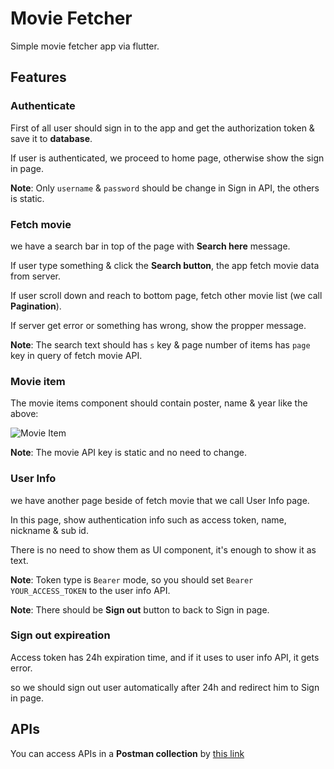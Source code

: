 # Movie Fetcher
Simple movie fetcher app via flutter.

## Features

### Authenticate
First of all user should sign in to the app and get the authorization token & save it to **database**.

If user is authenticated, we proceed to home page, otherwise show the sign in page.

**Note**: Only `username` & `password` should be change in Sign in API, the others is static.

### Fetch movie
we have a search bar in top of the page with **Search here** message. 

If user type something & click the **Search button**, the app fetch movie data from server.

If user scroll down and reach to bottom page, fetch other movie list (we call **Pagination**).

If server get error or something has wrong, show the propper message.

**Note**: The search text should has `s` key & page number of items has `page` key in query of fetch movie API.

### Movie item
The movie items component should contain poster, name & year like the above:

![Movie Item](https://user-images.githubusercontent.com/11308483/109770067-527a4d80-7c10-11eb-9202-51dcaebdfd65.png)


**Note**: The movie API key is static and no need to change.

### User Info
we have another page beside of fetch movie that we call User Info page.

In this page, show authentication info such as access token, name, nickname & sub id.

There is no need to show them as UI component, it's enough to show it as text.

**Note**: Token type is `Bearer` mode, so you should set `Bearer YOUR_ACCESS_TOKEN` to the user info API. 

**Note**: There should be **Sign out** button to back to Sign in page.

### Sign out expireation
Access token has 24h expiration time, and if it uses to user info API, it gets error.

so we should sign out user automatically after 24h and redirect him to Sign in page.

## APIs
You can access APIs in a **Postman collection** by [this link](http://google.com)
